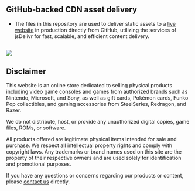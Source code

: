 ## GitHub-backed CDN asset delivery
- The files in this repository are used to deliver static assets to a [live website](https://www.powergamesenlinea.com/) in production directly from GitHub, utilizing the services of jsDelivr for fast, scalable, and efficient content delivery. 
## [![](https://data.jsdelivr.com/v1/package/gh/sircam-html/ipfs.pg/badge)](https://www.jsdelivr.com/package/gh/sircam-html/ipfs.pg)


## Disclaimer


This website is an online store dedicated to selling physical products including video game consoles and games from authorized brands such as Nintendo, Microsoft, and Sony, as well as gift cards, Pokémon cards, Funko Pop collectibles, and gaming accessories from SteelSeries, Redragon, and Razer.

We do not distribute, host, or provide any unauthorized digital copies, game files, ROMs, or software.

All products offered are legitimate physical items intended for sale and purchase. We respect all intellectual property rights and comply with copyright laws. Any trademarks or brand names used on this site are the property of their respective owners and are used solely for identification and promotional purposes.

If you have any questions or concerns regarding our products or content, please [contact us](https://webx-dev.netlify.app/) directly. 
##
